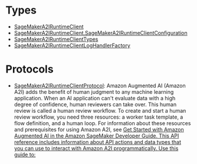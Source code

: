 # Types

  - [SageMakerA2IRuntimeClient](/aws-sdk-swift/reference/0.x/AWSSageMakerA2IRuntime/SageMakerA2IRuntimeClient)
  - [SageMakerA2IRuntimeClient.SageMakerA2IRuntimeClientConfiguration](/aws-sdk-swift/reference/0.x/AWSSageMakerA2IRuntime/SageMakerA2IRuntimeClient_SageMakerA2IRuntimeClientConfiguration)
  - [SageMakerA2IRuntimeClientTypes](/aws-sdk-swift/reference/0.x/AWSSageMakerA2IRuntime/SageMakerA2IRuntimeClientTypes)
  - [SageMakerA2IRuntimeClientLogHandlerFactory](/aws-sdk-swift/reference/0.x/AWSSageMakerA2IRuntime/SageMakerA2IRuntimeClientLogHandlerFactory)

# Protocols

  - [SageMakerA2IRuntimeClientProtocol](/aws-sdk-swift/reference/0.x/AWSSageMakerA2IRuntime/SageMakerA2IRuntimeClientProtocol):
    Amazon Augmented AI (Amazon A2I) adds the benefit of human judgment to any machine learning
    application. When an AI application can't evaluate data with a high degree of confidence,
    human reviewers can take over. This human review is called a human review workflow. To create
    and start a human review workflow, you need three resources: a worker task
    template, a flow definition, and a human
    loop.
    For information about these resources and prerequisites for using Amazon A2I, see <a href="https://docs.aws.amazon.com/sagemaker/latest/dg/a2i-getting-started.html">Get Started with
    Amazon Augmented AI in the Amazon SageMaker Developer Guide.
    This API reference includes information about API actions and data types that you can use
    to interact with Amazon A2I programmatically. Use this guide to:
